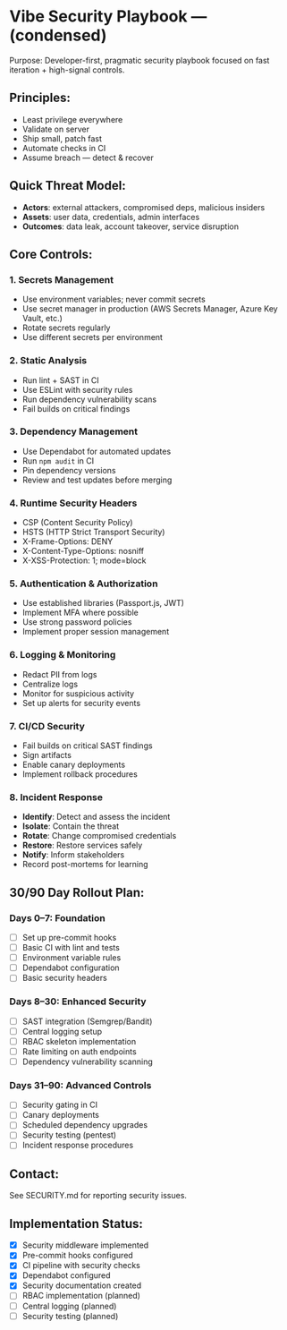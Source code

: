 # Vibe Security Playbook — (condensed)

Purpose: Developer-first, pragmatic security playbook focused on fast iteration + high-signal controls.

## Principles:
- Least privilege everywhere
- Validate on server
- Ship small, patch fast
- Automate checks in CI
- Assume breach — detect & recover

## Quick Threat Model:
- **Actors**: external attackers, compromised deps, malicious insiders
- **Assets**: user data, credentials, admin interfaces
- **Outcomes**: data leak, account takeover, service disruption

## Core Controls:

### 1. Secrets Management
- Use environment variables; never commit secrets
- Use secret manager in production (AWS Secrets Manager, Azure Key Vault, etc.)
- Rotate secrets regularly
- Use different secrets per environment

### 2. Static Analysis
- Run lint + SAST in CI
- Use ESLint with security rules
- Run dependency vulnerability scans
- Fail builds on critical findings

### 3. Dependency Management
- Use Dependabot for automated updates
- Run `npm audit` in CI
- Pin dependency versions
- Review and test updates before merging

### 4. Runtime Security Headers
- CSP (Content Security Policy)
- HSTS (HTTP Strict Transport Security)
- X-Frame-Options: DENY
- X-Content-Type-Options: nosniff
- X-XSS-Protection: 1; mode=block

### 5. Authentication & Authorization
- Use established libraries (Passport.js, JWT)
- Implement MFA where possible
- Use strong password policies
- Implement proper session management

### 6. Logging & Monitoring
- Redact PII from logs
- Centralize logs
- Monitor for suspicious activity
- Set up alerts for security events

### 7. CI/CD Security
- Fail builds on critical SAST findings
- Sign artifacts
- Enable canary deployments
- Implement rollback procedures

### 8. Incident Response
- **Identify**: Detect and assess the incident
- **Isolate**: Contain the threat
- **Rotate**: Change compromised credentials
- **Restore**: Restore services safely
- **Notify**: Inform stakeholders
- Record post-mortems for learning

## 30/90 Day Rollout Plan:

### Days 0–7: Foundation
- [ ] Set up pre-commit hooks
- [ ] Basic CI with lint and tests
- [ ] Environment variable rules
- [ ] Dependabot configuration
- [ ] Basic security headers

### Days 8–30: Enhanced Security
- [ ] SAST integration (Semgrep/Bandit)
- [ ] Central logging setup
- [ ] RBAC skeleton implementation
- [ ] Rate limiting on auth endpoints
- [ ] Dependency vulnerability scanning

### Days 31–90: Advanced Controls
- [ ] Security gating in CI
- [ ] Canary deployments
- [ ] Scheduled dependency upgrades
- [ ] Security testing (pentest)
- [ ] Incident response procedures

## Contact:
See SECURITY.md for reporting security issues.

## Implementation Status:
- [x] Security middleware implemented
- [x] Pre-commit hooks configured
- [x] CI pipeline with security checks
- [x] Dependabot configured
- [x] Security documentation created
- [ ] RBAC implementation (planned)
- [ ] Central logging (planned)
- [ ] Security testing (planned)
